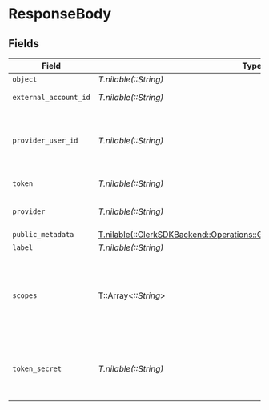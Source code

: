 # ResponseBody


## Fields

| Field                                                                                                                                       | Type                                                                                                                                        | Required                                                                                                                                    | Description                                                                                                                                 |
| ------------------------------------------------------------------------------------------------------------------------------------------- | ------------------------------------------------------------------------------------------------------------------------------------------- | ------------------------------------------------------------------------------------------------------------------------------------------- | ------------------------------------------------------------------------------------------------------------------------------------------- |
| `object`                                                                                                                                    | *T.nilable(::String)*                                                                                                                       | :heavy_minus_sign:                                                                                                                          | N/A                                                                                                                                         |
| `external_account_id`                                                                                                                       | *T.nilable(::String)*                                                                                                                       | :heavy_minus_sign:                                                                                                                          | External account ID                                                                                                                         |
| `provider_user_id`                                                                                                                          | *T.nilable(::String)*                                                                                                                       | :heavy_minus_sign:                                                                                                                          | The unique ID of the user in the external provider's system                                                                                 |
| `token`                                                                                                                                     | *T.nilable(::String)*                                                                                                                       | :heavy_minus_sign:                                                                                                                          | The access token                                                                                                                            |
| `provider`                                                                                                                                  | *T.nilable(::String)*                                                                                                                       | :heavy_minus_sign:                                                                                                                          | The ID of the provider                                                                                                                      |
| `public_metadata`                                                                                                                           | [T.nilable(::ClerkSDKBackend::Operations::GetOAuthAccessTokenPublicMetadata)](../../models/operations/getoauthaccesstokenpublicmetadata.md) | :heavy_minus_sign:                                                                                                                          | N/A                                                                                                                                         |
| `label`                                                                                                                                     | *T.nilable(::String)*                                                                                                                       | :heavy_minus_sign:                                                                                                                          | N/A                                                                                                                                         |
| `scopes`                                                                                                                                    | T::Array<*::String*>                                                                                                                        | :heavy_minus_sign:                                                                                                                          | The list of scopes that the token is valid for.<br/>Only present for OAuth 2.0 tokens.                                                      |
| `token_secret`                                                                                                                              | *T.nilable(::String)*                                                                                                                       | :heavy_minus_sign:                                                                                                                          | The token secret. Only present for OAuth 1.0 tokens.                                                                                        |